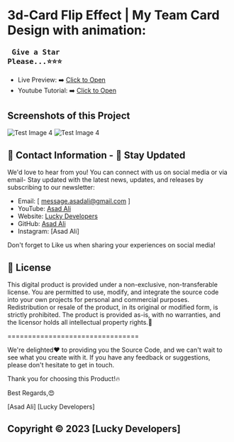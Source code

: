 # 3d-Card Flip Effect | My Team Card Design with animation:
### <pre> Give a Star Please...⭐⭐⭐</pre>
- Live Preview: ➡️ [Click to Open](https://asadaliofficials.github.io/3d-Card-Flip-Effect-using-css/)
- Youtube Tutorial: ➡️ [Click to Open](https://youtu.be/1XqK8klT43E?si=gIamfo21BNqnC6mZ)

## Screenshots of this Project
![Test Image 4](https://blogger.googleusercontent.com/img/b/R29vZ2xl/AVvXsEgXldttLIpHAB3EOD7BT77xxqXqPG1LjCfJrt0cfVXejgaT718vbEr4_n29mzvzEj1rSbpP7COaiZsyvgOFYtGsWA0szQLD6-i_ETehketci8MnGM7ToqWQKI_TVMLb-QPcraImtQ64BROvVA1RNz7bsw6nZt5-Mg0CTBesh8Tvb9xUAEDdq8AOBHSEUWEv/w640-h394/Screenshot%202024-06-22%20150014.png)
![Test Image 4](https://blogger.googleusercontent.com/img/b/R29vZ2xl/AVvXsEg8RaVfEZ1mPpk6GiphfcjMbO-9lPsC1rDfUPViIUIzyDT6dvYuzbB63LWUWAwA3fugxf_QDO083XHABRBCh4ubO-ErZ8TUumzcHDCoFuqS49rwzqWoN5kQmKpsIxD6C8Obw9hzGsQQge5BE8maGkFfXz-rhuBJTE6x7SU-V8jvqltiaGS6TQAnZnYkqD7b/w640-h394/Screenshot%202024-06-22%20151600.png)
## 📧 Contact Information - 🌟 Stay Updated

We'd love to hear from you! You can connect with us on social media or
via email- Stay updated with the latest news, updates, and releases by
subscribing to our newsletter:

- Email: [ message.asadali@gmail.com ]
- YouTube: [Asad Ali](https://www.youtube.com/@asadali_officials)
- Website: [Lucky Developers](https://asadalicodes.blogspot.com/)
- GitHub: [Asad Ali](https://github.com/asadaliofficials)
- Instagram: [Asad Ali]

Don't forget to Like us when sharing your experiences on social media!

## 🪪 License

This digital product is provided under a non-exclusive, non-transferable
license. You are permitted to use, modify, and integrate the source code
into your own projects for personal and commercial purposes.
Redistribution or resale of the product, in its original or modified
form, is strictly prohibited. The product is provided as-is, with no
warranties, and the licensor holds all intellectual property rights.📜

================================

We're delighted❤️ to providing you the Source Code, and
we can't wait to see what you create with it. If you have any feedback
or suggestions, please don't hesitate to get in touch.

Thank you for choosing this Product!🔥

Best Regards,😍

[Asad Ali] [Lucky Developers]
##
## Copyright © 2023 [Lucky Developers]
